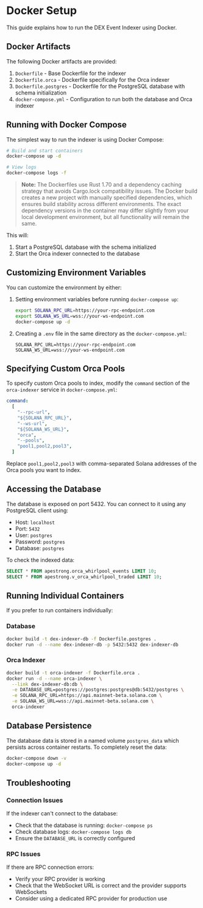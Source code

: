 # Docker Setup

This guide explains how to run the DEX Event Indexer using Docker.

## Docker Artifacts

The following Docker artifacts are provided:

1. `Dockerfile` - Base Dockerfile for the indexer
2. `Dockerfile.orca` - Dockerfile specifically for the Orca indexer
3. `Dockerfile.postgres` - Dockerfile for the PostgreSQL database with schema initialization
4. `docker-compose.yml` - Configuration to run both the database and Orca indexer

## Running with Docker Compose

The simplest way to run the indexer is using Docker Compose:

```bash
# Build and start containers
docker-compose up -d

# View logs
docker-compose logs -f
```

> **Note:** The Dockerfiles use Rust 1.70 and a dependency caching strategy that avoids Cargo.lock compatibility issues. The Docker build creates a new project with manually specified dependencies, which ensures build stability across different environments. The exact dependency versions in the container may differ slightly from your local development environment, but all functionality will remain the same.

This will:

1. Start a PostgreSQL database with the schema initialized
2. Start the Orca indexer connected to the database

## Customizing Environment Variables

You can customize the environment by either:

1. Setting environment variables before running `docker-compose up`:

   ```bash
   export SOLANA_RPC_URL=https://your-rpc-endpoint.com
   export SOLANA_WS_URL=wss://your-ws-endpoint.com
   docker-compose up -d
   ```

2. Creating a `.env` file in the same directory as the `docker-compose.yml`:
   ```
   SOLANA_RPC_URL=https://your-rpc-endpoint.com
   SOLANA_WS_URL=wss://your-ws-endpoint.com
   ```

## Specifying Custom Orca Pools

To specify custom Orca pools to index, modify the `command` section of the `orca-indexer` service in `docker-compose.yml`:

```yaml
command:
  [
    "--rpc-url",
    "${SOLANA_RPC_URL}",
    "--ws-url",
    "${SOLANA_WS_URL}",
    "orca",
    "--pools",
    "pool1,pool2,pool3",
  ]
```

Replace `pool1,pool2,pool3` with comma-separated Solana addresses of the Orca pools you want to index.

## Accessing the Database

The database is exposed on port 5432. You can connect to it using any PostgreSQL client using:

- Host: `localhost`
- Port: `5432`
- User: `postgres`
- Password: `postgres`
- Database: `postgres`

To check the indexed data:

```sql
SELECT * FROM apestrong.orca_whirlpool_events LIMIT 10;
SELECT * FROM apestrong.v_orca_whirlpool_traded LIMIT 10;
```

## Running Individual Containers

If you prefer to run containers individually:

### Database

```bash
docker build -t dex-indexer-db -f Dockerfile.postgres .
docker run -d --name dex-indexer-db -p 5432:5432 dex-indexer-db
```

### Orca Indexer

```bash
docker build -t orca-indexer -f Dockerfile.orca .
docker run -d --name orca-indexer \
  --link dex-indexer-db:db \
  -e DATABASE_URL=postgres://postgres:postgres@db:5432/postgres \
  -e SOLANA_RPC_URL=https://api.mainnet-beta.solana.com \
  -e SOLANA_WS_URL=wss://api.mainnet-beta.solana.com \
  orca-indexer
```

## Database Persistence

The database data is stored in a named volume `postgres_data` which persists across container restarts. To completely reset the data:

```bash
docker-compose down -v
docker-compose up -d
```

## Troubleshooting

### Connection Issues

If the indexer can't connect to the database:

- Check that the database is running: `docker-compose ps`
- Check database logs: `docker-compose logs db`
- Ensure the `DATABASE_URL` is correctly configured

### RPC Issues

If there are RPC connection errors:

- Verify your RPC provider is working
- Check that the WebSocket URL is correct and the provider supports WebSockets
- Consider using a dedicated RPC provider for production use
